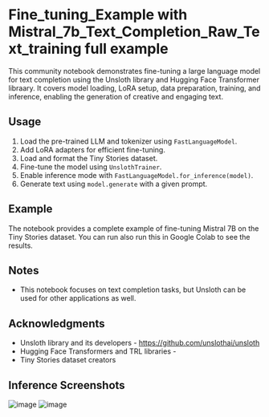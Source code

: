 # Fine_tuning_Example with Mistral_7b_Text_Completion_Raw_Text_training full example

This community notebook demonstrates fine-tuning a large language model for text completion using the Unsloth library and Hugging Face Transformer libraary. It covers model loading, LoRA setup, data preparation, training, and inference, enabling the generation of creative and engaging text. 

## Usage
1. Load the pre-trained LLM and tokenizer using `FastLanguageModel`.
2. Add LoRA adapters for efficient fine-tuning.
3. Load and format the Tiny Stories dataset.
4. Fine-tune the model using `UnslothTrainer`.
5. Enable inference mode with `FastLanguageModel.for_inference(model)`.
6. Generate text using `model.generate` with a given prompt.

## Example
The notebook provides a complete example of fine-tuning Mistral 7B on the Tiny Stories dataset. You can run also run this in Google Colab to see the results.

## Notes
- This notebook focuses on text completion tasks, but Unsloth can be used for other applications as well.

## Acknowledgments
- Unsloth library and its developers - https://github.com/unslothai/unsloth
- Hugging Face Transformers and TRL libraries - 
- Tiny Stories dataset creators

## Inference Screenshots
![image](https://github.com/user-attachments/assets/8c04c47c-9e24-4604-930f-2d75420c3bb3)
![image](https://github.com/user-attachments/assets/73046e6f-b2e4-413f-ba1f-98b61e40bef1)


